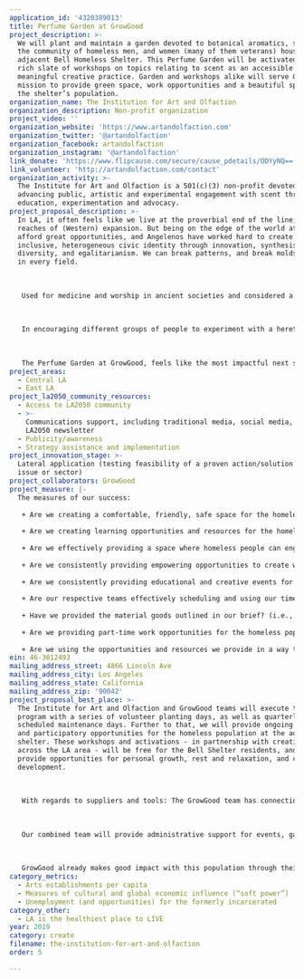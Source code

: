 ```yaml
---
application_id: '4320389013'
title: Perfume Garden at GrowGood
project_description: >-
  We will plant and maintain a garden devoted to botanical aromatics, serving
  the community of homeless men, and women (many of them veterans) housed at the
  adjacent Bell Homeless Shelter. This Perfume Garden will be activated by a
  rich slate of workshops on topics relating to scent as an accessible and
  meaningful creative practice. Garden and workshops alike will serve GrowGood’s
  mission to provide green space, work opportunities and a beautiful space for
  the shelter’s population.
organization_name: The Institution for Art and Olfaction
organization_description: Non-profit organization
project_video: ''
organization_website: 'https://www.artandolfaction.com'
organization_twitter: '@artandolfaction'
organization_facebook: artandolfaction
organization_instagram: '@artandolfaction'
link_donate: 'https://www.flipcause.com/secure/cause_pdetails/ODYyNQ=='
link_volunteer: 'http://artandolfaction.com/contact'
organization_activity: >-
  The Institute for Art and Olfaction is a 501(c)(3) non-profit devoted to
  advancing public, artistic and experimental engagement with scent through
  education, experimentation and advocacy.
project_proposal_description: >-
  In LA, it often feels like we live at the proverbial end of the line, the far
  reaches of (Western) expansion. But being on the edge of the world at the can
  afford great opportunities, and Angelenos have worked hard to create an
  inclusive, heterogeneous civic identity through innovation, synthesis,
  diversity, and egalitarianism. We can break patterns, and break molds, here,
  in every field.
   
   
   
   Used for medicine and worship in ancient societies and considered a vital aspect of daily existence, for most of the 20th century perfumery has been perceived as a luxury product; something to be consumed by the elite. We launched The Institute for Art and Olfaction to help revisit and subvert the exclusionary narratives that dominate how we interact with a very vital (and very human) sense. Our aim, then, is to bring perfumery into the bigger world, and in so-doing to provide access to a new form of creative expression. This effort is fueled by the simple belief that - in the same way that people with no access to oil paint will never make a painting - people without access to the materials of perfumery will never engage in this vital creative practice. We empower people to learn a new medium with which to create by providing access and information. 
   
   
   
   In encouraging different groups of people to experiment with a heretofore inaccessible medium, we have facilitated new projects in fields as diverse as fine art, music, performance and more. Since 2012, we’ve hosted over 6,500 people in our experimental laboratory in downtown LA, and with our institutional partners, we’ve created public installations, workshops and creative possibilities on an international scale. 
   
   
   
   The Perfume Garden at GrowGood, feels like the most impactful next step we could engage in. By imagining and building a space to learn about, produce and enjoy aromatics in the public domain (plants), we hope to empower the adjacent homeless population to work with and enjoy aromatic materials. This will foster personal creativity in a very badly impacted population, allow connection with the natural world in an otherwise urban environment, and quietly celebrate the small joys that being human - and having a vital, sensitive body - can allow.
project_areas:
  - Central LA
  - East LA
project_la2050_community_resources:
  - Access to LA2050 community
  - >-
    Communications support, including traditional media, social media, and
    LA2050 newsletter
  - Publicity/awareness
  - Strategy assistance and implementation
project_innovation_stage: >-
  Lateral application (testing feasibility of a proven action/solution to a new
  issue or sector)
project_collaborators: GrowGood
project_measure: |-
  The measures of our success: 
   
   + Are we creating a comfortable, friendly, safe space for the homeless population at the shelter?
   
   + Are we creating learning opportunities and resources for the homeless population at the shelter?
   
   + Are we effectively providing a space where homeless people can engage with and learn about scent-making as a creative practice? 
   
   + Are we consistently providing empowering opportunities to create without our input or oversight?
   
   + Are we consistently providing educational and creative events for the shelter population? 
   
   + Are our respective teams effectively scheduling and using our time to maintain the Perfume Garden?
   
   + Have we provided the material goods outlined in our brief? (i.e., plants, benches, shade structures)
   
   + Are we providing part-time work opportunities for the homeless population at the shelter?
   
   + Are we using the opportunities and resources we provide in a way that can support the program as an ongoing and more permanent infrastructure?
ein: 46-3012493
mailing_address_street: 4866 Lincoln Ave
mailing_address_city: Los Angeles
mailing_address_state: California
mailing_address_zip: '90042'
project_proposal_best_place: >-
  The Institute for Art and Olfaction and GrowGood teams will execute this
  program with a series of volunteer planting days, as well as quarterly
  scheduled maintenance days. Further to that, we will provide ongoing workshops
  and participatory opportunities for the homeless population at the adjacent
  shelter. These workshops and activations - in partnership with creatives
  across the LA area - will be free for the Bell Shelter residents, and will
  provide opportunities for personal growth, rest and relaxation, and creative
  development.
   
   
   
   With regards to suppliers and tools: The GrowGood team has connections to plant suppliers, and together we have created a list of aromatic botanicals, including flowers, herbs and many more, with a bias toward plants native to Southern California. 
   
   
   
   Our combined team will provide administrative support for events, garden maintenance, as well as public outreach and social media blasts to provide awareness and opportunities for assistance. Finally, we will reach the shelter population though direct one to one outreach and - of course - work with shelter staff to make sure we’re reaching the populations that would most benefit from participating in this program. 
   
   
   
   GrowGood already makes good impact with this population through their existing programs, including temporary employment, meditation and yoga and other soft skills. The perfume garden will extend GrowGood’s already impactful programming by providing an additional engagement point, as well as a dedicated space for relaxation and enjoyment.
category_metrics:
  - Arts establishments per capita
  - Measures of cultural and global economic influence (“soft power”)
  - Unemployment (and opportunities) for the formerly incarcerated
category_other:
  - LA is the healthiest place to LIVE
year: 2019
category: create
filename: the-institution-for-art-and-olfaction
order: 5

---
```

